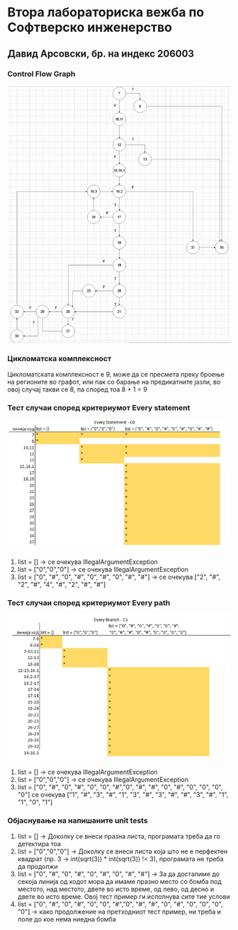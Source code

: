 # Втора лабораториска вежба по Софтверско инженерство

## Давид Арсовски, бр. на индекс 206003


###  Control Flow Graph

![Control Flow Graph](https://github.com/arsovskii/SI_2022_lab2_206003/blob/master/image.png)

### Цикломатска комплексност

Цикломатската комплексност е 9, може да се пресмета преку броење на регионите во графот, или пак со барање на предикатните јазли, во овој случај такви се 8, па според тоа 8 + 1 = 9

### Тест случаи според критериумот  Every statement 

![Every statement](https://github.com/arsovskii/SI_2022_lab2_206003/blob/master/C0.png)
1. list = [] -> се очекува IllegalArgumentException
2. list = ["0","0","0"] -> се очекува IllegalArgumentException
3. list = ["0", "#", "0", "#", "0", "#", "0", "#", "#"] -> се очекува ["2", "#", "2", "#", "4", "#", "2", "#", "#"]

### Тест случаи според критериумот Every path

![Every Path](https://github.com/arsovskii/SI_2022_lab2_206003/blob/master/C1.png)
1. list = [] -> се очекува IllegalArgumentException
2. list = ["0","0","0"] -> се очекува IllegalArgumentException
3. list = ["0", "#", "0", "#", "0", "0", "#","0", "#", "#", "0", "#", "0", "0", "0", "0"] се очекува ["1", "#", "3", "#", "1", "3", "#", "3", "#", "#", "3", "#", "1", "1", "0", "1"]
### Објаснување на напишаните unit tests

1. list = [] -> Доколку се внеси празна листа, програмата треба да го детектира тоа
2. list = ["0","0","0"] -> Доколку се внеси листа која што не е перфектен квадрат (пр. 3 -> int(sqrt(3)) * int(sqrt(3)) != 3), програмата не треба да продолжи
3. list = ["0", "#", "0", "#", "0", "#", "0", "#", "#"] -> За да достапиме до секоја линија од кодот мора да имаме празно место со бомба под местото, над местото, двете во исто време, од лево, од десно и двете во исто време. Овој тест пример ги исполнува сите тие услови
4. list = ["0", "#", "0", "#", "0", "0", "#","0", "#", "#", "0", "#", "0", "0", "0", "0"] -> како продолжение на претходниот тест пример, ни треба и поле до кое нема ниедна бомба